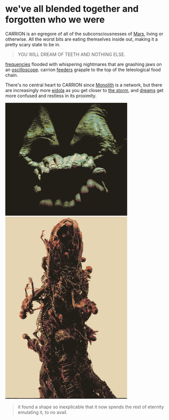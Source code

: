 # we've all blended together and forgotten who we were

CARRION is an egregore of all of the subconsciousnesses of [Mars](Mars.md), living or otherwise. All the worst bits are eating themselves inside out, making it a pretty scary state to be in. 

> YOU WILL DREAM OF TEETH AND NOTHING ELSE.

[frequencies](radio.md) flooded with whispering nightmares that are gnashing jaws on an [oscilloscope](thingamabob.md). carrion [feeders](dogs.md) grapple to the top of the teleological food chain.

There's no central heart to CARRION since [Monolith](Monolith.md) is a network, but there are increasingly more [eidola](eidolon.md) as you get closer to [the storm](Utopia-Planitia.md), and [dreams](dream.md) get more confused and restless in its proximity.


![](img/helping_hands.png)
![](img/godzilla.png)

> it found a shape so inexplicable that it now spends the rest of eternity emulating it, to no avail.